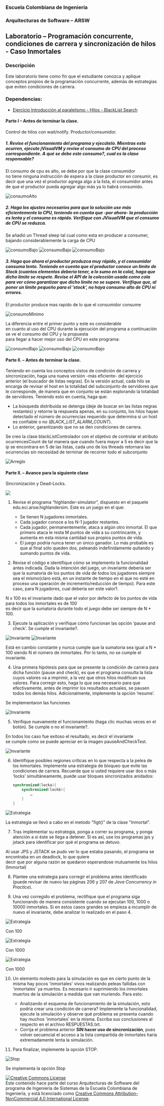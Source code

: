 
  
  
### Escuela Colombiana de Ingeniería
### Arquitecturas de Software – ARSW


## Laboratorio – Programación concurrente, condiciones de carrera y sincronización de hilos - Caso Inmortales

### Descripción
Este laboratorio tiene como fin que el estudiante conozca y aplique conceptos propios de la programación concurrente, además de estrategias que eviten condiciones de carrera.
### Dependencias:

* [Ejercicio Introducción al paralelismo - Hilos - BlackList Search](https://github.com/ARSW-ECI-beta/PARALLELISM-JAVA_THREADS-INTRODUCTION_BLACKLISTSEARCH)
#### Parte I – Antes de terminar la clase.

Control de hilos con wait/notify. Productor/consumidor.

##### 1. Revise el funcionamiento del programa y ejecútelo. Mientras esto ocurren, ejecute jVisualVM y revise el consumo de CPU del proceso correspondiente. A qué se debe este consumo?, cual es la clase responsable?
El consumo de cpu es alto,  se debe por que la clase consumidor  
no tiene ninguna instrucción de espera a la clase productor en consumir,
es decir que una vez el productor agrega algo a la lista, el
consumidor antes de que el productor pueda agregar algo más ya lo habrá consumido.

![consumoAlto](https://github.com/stevengarzon7/ARSW_Lab3/blob/master/img/imagen1.png?raw=true)

##### 2. Haga los ajustes necesarios para que la solución use más eficientemente la CPU, teniendo en cuenta que -por ahora- la producción es lenta y el consumo es rápido. Verifique con JVisualVM que el consumo de CPU se reduzca.
Se añadió un Thread sleep tal cual como esta en producer a consumer, bajando considerablemente la carga de CPU

![consumoBajo](https://github.com/stevengarzon7/ARSW_Lab3/blob/master/img/imagen2.png?raw=true)
![consumoBajo](https://github.com/stevengarzon7/ARSW_Lab3/blob/master/img/imagen3.png?raw=true)
![consumoBajo](https://github.com/stevengarzon7/ARSW_Lab3/blob/master/img/imagen4.png?raw=true)

##### 3. Haga que ahora el productor produzca muy rápido, y el consumidor consuma lento. Teniendo en cuenta que el productor conoce un límite de Stock (cuantos elementos debería tener, a lo sumo en la cola), haga que dicho límite se respete. Revise el API de la colección usada como cola para ver cómo garantizar que dicho límite no se supere. Verifique que, al poner un límite pequeño para el 'stock', no haya consumo alto de CPU ni errores.

El productor produce mas rapido de lo que el consumidor consume

![consumoMinimo](https://github.com/stevengarzon7/ARSW_Lab3/blob/master/img/imagen5.png?raw=true)

La diferencia entre el primer punto y este es considerable  
en cuanto al uso del CPU durante la ejecución del programa
a continuación se ve el consumo del CPU y la propuesta  
para llegar a hacer mejor uso del CPU en este programa:

![consumoBajo](https://github.com/stevengarzon7/ARSW_Lab3/blob/master/img/imagen6.png?raw=true)
![consumoBajo](https://github.com/stevengarzon7/ARSW_Lab3/blob/master/img/imagen7.png?raw=true)
![consumoBajo](https://github.com/stevengarzon7/ARSW_Lab3/blob/master/img/imagen8.png?raw=true)

 
#### Parte II. – Antes de terminar la clase.

Teniendo en cuenta los conceptos vistos de condición de carrera y sincronización, haga una nueva versión -más eficiente- del ejercicio anterior (el buscador de listas negras). En la versión actual, cada hilo se encarga de revisar el host en la totalidad del subconjunto de servidores que le corresponde, de manera que en conjunto se están explorando la totalidad de servidores. Teniendo esto en cuenta, haga que:

- La búsqueda distribuida se detenga (deje de buscar en las listas negras restantes) y retorne la respuesta apenas, en su conjunto, los hilos hayan detectado el número de ocurrencias requerido que determina si un host es confiable o no (_BLACK_LIST_ALARM_COUNT_).
- Lo anterior, garantizando que no se den condiciones de carrera.

Se creo la clase blackListControlador con el objetivo de controlar el atributo ocurrencesCount de tal manera 
que cuando fuera mayor a 5 es decir que la ip se encontrara en 5 de las listas, cada uno de los threads retornara las ocurrencias sin necesidad de 
terminar de recorrer todo el subconjunto

![Arreglo](https://github.com/stevengarzon7/ARSW_Lab3/blob/master/img/imagen9.png?raw=true)





#### Parte II. – Avance para la siguiente clase

Sincronización y Dead-Locks.

![](http://files.explosm.net/comics/Matt/Bummed-forever.png)

1. Revise el programa “highlander-simulator”, dispuesto en el paquete edu.eci.arsw.highlandersim. Este es un juego en el que:

	* Se tienen N jugadores inmortales.
	* Cada jugador conoce a los N-1 jugador restantes.
	* Cada jugador, permanentemente, ataca a algún otro inmortal. El que primero ataca le resta M puntos de vida a su contrincante, y aumenta en esta misma cantidad sus propios puntos de vida.
	* El juego podría nunca tener un único ganador. Lo más probable es que al final sólo queden dos, peleando indefinidamente quitando y sumando puntos de vida.

2. Revise el código e identifique cómo se implemento la funcionalidad antes indicada. Dada la intención del juego, un invariante debería ser que la sumatoria de los puntos de vida de todos los jugadores siempre sea el mismo(claro está, en un instante de tiempo en el que no esté en proceso una operación de incremento/reducción de tiempo). Para este caso, para N jugadores, cual debería ser este valor?.

N x 100 es el invariante dado que el valor por defecto de los puntos de vida para todos los inmortales es de 100  
es decir que la sumatoria durante todo el juego debe ser siempre de N * 100.

3. Ejecute la aplicación y verifique cómo funcionan las opción ‘pause and check’. Se cumple el invariante?.


![Invariante](https://github.com/stevengarzon7/ARSW_Lab3/blob/master/img/imagen10.png?raw=true)
![Invariante](https://github.com/stevengarzon7/ARSW_Lab3/blob/master/img/imagen11.png?raw=true)

Está en cambio constante y nunca cumple que la sumatoria sea igual a N * 100 
siendo N el número de inmortales. Por lo tanto, no se cumple el invariante.

4. Una primera hipótesis para que se presente la condición de carrera para dicha función (pause and check), es que el programa consulta la lista cuyos valores va a imprimir, a la vez que otros hilos modifican sus valores. Para corregir esto, haga lo que sea necesario para que efectivamente, antes de imprimir los resultados actuales, se pausen todos los demás hilos. Adicionalmente, implemente la opción ‘resume’.

Se implementaron las funciones 

![Invariante](https://github.com/stevengarzon7/ARSW_Lab3/blob/master/img/imagen12.png?raw=true)


5. Verifique nuevamente el funcionamiento (haga clic muchas veces en el botón). Se cumple o no el invariante?.

En todos los caso fue exitoso el resultado, es decir el invariante  
se cumple como se puede apreciar en la imagen pauseAndCheckTest.

![Invariante](https://github.com/stevengarzon7/ARSW_Lab3/blob/master/img/imagen13.png?raw=true)

6. Identifique posibles regiones críticas en lo que respecta a la pelea de los inmortales. Implemente una estrategia de bloqueo que evite las condiciones de carrera. Recuerde que si usted requiere usar dos o más ‘locks’ simultáneamente, puede usar bloques sincronizados anidados:

	```java
	synchronized(locka){
		synchronized(lockb){
			…
		}
	}
	```

![Estrategia](https://github.com/stevengarzon7/ARSW_Lab3/blob/master/img/imagen14.png?raw=true)

La estrategia se llevó a cabo en el metodo "figt()" de la clase "Inmortal".

7. Tras implementar su estrategia, ponga a correr su programa, y ponga atención a si éste se llega a detener. Si es así, use los programas jps y jstack para identificar por qué el programa se detuvo.

Al usar JPS y JSTACK se pudo ver lo que estaba pasando, el programa se encontraba en un deadlock, lo que quiere  
decir que por alguna razón se quedaron esperandose mutuamente los hilos (Immortal)

8. Plantee una estrategia para corregir el problema antes identificado (puede revisar de nuevo las páginas 206 y 207 de _Java Concurrency in Practice_).

9. Una vez corregido el problema, rectifique que el programa siga funcionando de manera consistente cuando se ejecutan 100, 1000 o 10000 inmortales. Si en estos casos grandes se empieza a incumplir de nuevo el invariante, debe analizar lo realizado en el paso 4.

![Estrategia](https://github.com/stevengarzon7/ARSW_Lab3/blob/master/img/imagen15.png?raw=true)

Con 100

![Estrategia](https://github.com/stevengarzon7/ARSW_Lab3/blob/master/img/imagen16.png?raw=true)

Con 1000

![Estrategia](https://github.com/stevengarzon7/ARSW_Lab3/blob/master/img/imagen17.png?raw=true)

Con 1000

10. Un elemento molesto para la simulación es que en cierto punto de la misma hay pocos 'inmortales' vivos realizando peleas fallidas con 'inmortales' ya muertos. Es necesario ir suprimiendo los inmortales muertos de la simulación a medida que van muriendo. Para esto:
	* Analizando el esquema de funcionamiento de la simulación, esto podría crear una condición de carrera? Implemente la funcionalidad, ejecute la simulación y observe qué problema se presenta cuando hay muchos 'inmortales' en la misma. Escriba sus conclusiones al respecto en el archivo RESPUESTAS.txt.
	* Corrija el problema anterior __SIN hacer uso de sincronización__, pues volver secuencial el acceso a la lista compartida de inmortales haría extremadamente lenta la simulación.

11. Para finalizar, implemente la opción STOP.

![Stop](https://github.com/stevengarzon7/ARSW_Lab3/blob/master/img/imagen18.png?raw=true)

Se implementa la opción Stop


<a rel="license" href="http://creativecommons.org/licenses/by-nc/4.0/"><img alt="Creative Commons License" style="border-width:0" src="https://i.creativecommons.org/l/by-nc/4.0/88x31.png" /></a><br />Este contenido hace parte del curso Arquitecturas de Software del programa de Ingeniería de Sistemas de la Escuela Colombiana de Ingeniería, y está licenciado como <a rel="license" href="http://creativecommons.org/licenses/by-nc/4.0/">Creative Commons Attribution-NonCommercial 4.0 International License</a>.
